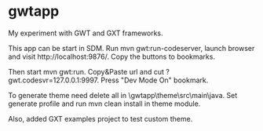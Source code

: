 gwtapp
======

My experiment with GWT and GXT frameworks.

This app can be start in SDM.
Run mvn gwt:run-codeserver, launch browser and visit http://localhost:9876/. Copy the buttons to bookmarks.

Then start mvn gwt:run. Copy&Paste url and cut ?gwt.codesvr=127.0.0.1:9997.
Press "Dev Mode On" bookmark.


To generate theme need delete all in \gwtapp\theme\src\main\java.
Set generate profile and run mvn clean install in theme module.


Also, added GXT examples project to test custom theme.